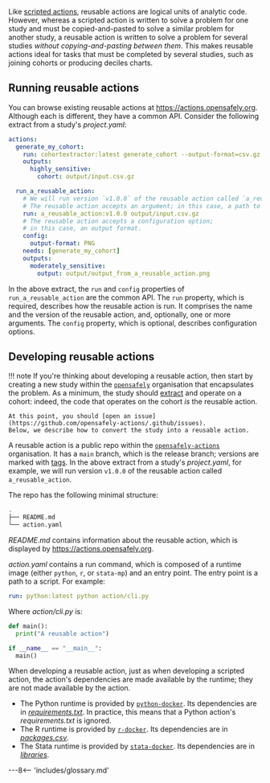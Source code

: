 Like [scripted actions](actions-scripts.md), reusable actions are logical units of analytic code.
However, whereas a scripted action is written to solve a problem for one study and must be copied-and-pasted to solve a similar problem for another study, a reusable action is written to solve a problem for several studies *without copying-and-pasting between them*.
This makes reusable actions ideal for tasks that must be completed by several studies, such as joining cohorts or producing deciles charts.

## Running reusable actions

You can browse existing reusable actions at <https://actions.opensafely.org>.
Although each is different, they have a common API.
Consider the following extract from a study's *project.yaml*:

```yaml
actions:
  generate_my_cohort:
    run: cohortextractor:latest generate_cohort --output-format=csv.gz
    outputs:
      highly_sensitive:
        cohort: output/input.csv.gz

  run_a_reusable_action:
    # We will run version `v1.0.0` of the reusable action called `a_reusable_action`.
    # The reusable action accepts an argument; in this case, a path to a file.
    run: a_reusable_action:v1.0.0 output/input.csv.gz
    # The reusable action accepts a configuration option;
    # in this case, an output format.
    config:
      output-format: PNG
    needs: [generate_my_cohort]
    outputs:
      moderately_sensitive:
        output: output/output_from_a_reusable_action.png
```

In the above extract, the `run` and `config` properties of `run_a_reusable_action` are the common API.
The `run` property, which is required, describes how the reusable action is run.
It comprises the name and the version of the reusable action, and, optionally, one or more arguments.
The `config` property, which is optional, describes configuration options.

## Developing reusable actions

!!! note
    If you're thinking about developing a reusable action, then start by creating a new study within the [`opensafely`](https://github.com/opensafely) organisation that encapsulates the problem.
    As a minimum, the study should [extract](actions-cohortextractor.md) and operate on a cohort:
    indeed, the code that operates on the cohort *is* the reusable action.

    At this point, you should [open an issue](https://github.com/opensafely-actions/.github/issues).
    Below, we describe how to convert the study into a reusable action.

A reusable action is a public repo within the [`opensafely-actions`](https://github.com/opensafely-actions) organisation.
It has a `main` branch, which is the release branch;
versions are marked with [tags](http://git-scm.com/book/en/v2/Git-Basics-Tagging).
In the above extract from a study's *project.yaml*, for example, we will run version `v1.0.0` of the reusable action called `a_reusable_action`.

The repo has the following minimal structure:

```sh
.
├── README.md
└── action.yaml
```

*README.md* contains information about the reusable action, which is displayed by <https://actions.opensafely.org>.

*action.yaml* contains a run command, which is composed of a runtime image (either `python`, `r`, or `stata-mp`) and an entry point.
The entry point is a path to a script.
For example:

```yaml
run: python:latest python action/cli.py
```

Where *action/cli.py* is:

```python
def main():
  print("A reusable action")

if __name__ == "__main__":
  main()
```

When developing a reusable action, just as when developing a scripted action, the action's dependencies are made available by the runtime; they are not made available by the action.

* The Python runtime is provided by [`python-docker`](https://github.com/opensafely-core/python-docker).
  Its dependencies are in [*requirements.txt*](https://github.com/opensafely-core/python-docker/blob/main/requirements.txt).
  In practice, this means that a Python action's *requirements.txt* is ignored.
* The R runtime is provided by [`r-docker`](https://github.com/opensafely-core/r-docker).
  Its dependencies are in [*packages.csv*](https://github.com/opensafely-core/r-docker/blob/master/packages.csv).
* The Stata runtime is provided by [`stata-docker`](https://github.com/opensafely-core/stata-docker).
  Its dependencies are in [*libraries*](https://github.com/opensafely-core/stata-docker/tree/main/libraries).

---8<-- 'includes/glossary.md'
